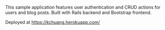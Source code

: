 This sample application features user authentication and CRUD actions for users and blog posts. Built with Rails backend and Bootstrap frontend. 

Deployed at https://kchuang.herokuapp.com/